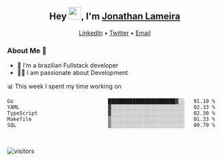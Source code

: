 <h2 align="center">Hey <img src="https://github.com/TheDudeThatCode/TheDudeThatCode/blob/master/Assets/Hi.gif" width="29">, I'm <a href="https://www.linkedin.com/in/jonathanlameira/">Jonathan Lameira</a></h2>
<p align="center">
  <a href="https://www.linkedin.com/in/jonathanlameira/">LinkedIn</a> •
  <a href="https://twitter.com/jlameira">Twitter</a> •
  <a href="mailto:jlameira@gmail.com">Email</a>
</p>

### About Me 🚀
- 🌱  I’m a brazilian Fullstack developer</br>
- 👨‍💻  I am passionate about Development</br>

<!-- ![Jonathan Lameira github stats](https://github-readme-stats.vercel.app/api?username=jlameirameli&show_icons=true&hide_border=true)&nbsp;&nbsp; -->

📊 This week I spent my time working on
<!--START_SECTION:waka-->

```text
Go                               ██████████████████████▓░░   91.10 %
YAML                             ▓░░░░░░░░░░░░░░░░░░░░░░░░   02.33 %
TypeScript                       ▓░░░░░░░░░░░░░░░░░░░░░░░░   02.30 %
Makefile                         ▒░░░░░░░░░░░░░░░░░░░░░░░░   01.33 %
SQL                              ▒░░░░░░░░░░░░░░░░░░░░░░░░   00.79 %
```

<!--END_SECTION:waka-->

<br />

![visitors](https://visitor-badge.laobi.icu/badge?page_id=jlameira.jlameira)
